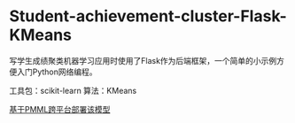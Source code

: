# Student-achievement-cluster-Flask-KMeans

写学生成绩聚类机器学习应用时使用了Flask作为后端框架，一个简单的小示例方便入门Python网络编程。

工具包：scikit-learn 算法：KMeans

[基于PMML跨平台部署该模型](https://github.com/Taki0327/PMML-Student-achievement-cluster-KMeans)
